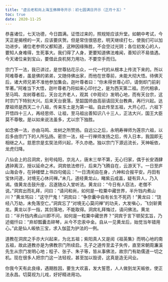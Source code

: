 ```yaml
---
title: "虚云老和尚上海玉佛禅寺开示：初七圆满日开示（正月十五）"
toc: true
date: 2020-11-25
---
```



恭喜诸位，七天功德，今日圆满。证悟过来的，照规矩应该升堂。如朝中考试，今天正是揭榜的一天，应该要庆贺。但是常住很慈悲，明天继续打七，使我们可以加功进步。诸位老参师父都知道，这种因缘殊胜，不会空过光阴；各位初发心的人，要知人身难得，生死事大。我们得了人身，更要知道佛法难闻，善知识不易值遇。今天诸位亲到宝山，要借此良机努力用功，不要空手而归。

宗门下一法，我已讲过，是世尊拈花示众，一代一代的从根本上传流下来的。所以阿难尊者，虽是佛的弟弟，又随侍佛出家，而他在世尊前，未能大彻大悟。待佛灭后，诸大师兄弟不准他参加集会。迦叶尊者曰：“你未得世尊心印，请倒却门前刹竿著。”阿难当下大悟，迦叶尊者乃将如来心印付之，是为西天第二祖。历代相承，至马鸣、龙树尊者后，天台北齐老人，观其《中观论》发明心地，而有天台宗，这时宗门下特别大兴。后来天台衰落，至韶国师由高丽请回天台教典，再行兴起。达摩祖师是西天二十八祖，传来东土是为第一祖。自此传至五祖，大开心灯。六祖下开悟四十三人，再经思师、让祖，至马祖出善知识八十三人，正法大兴，国王大臣莫不尊敬。是以如来说法虽多，尤以宗下独胜。

如念佛一法，亦由马鸣、龙树之所赞扬。自远公之后，永明寿禅师为莲宗六祖，以后多由宗门下的人所弘扬。密宗一法，经一行禅师发扬之后，传入日本，我国即无相继之人。慈恩宗是玄奘法师兴起，不久亦绝。独以宗门下源远流长，天神皈依，龙虎归降。

八仙会上的吕洞宾，别号纯阳，京兆人，唐末三举不第，无心归家，偶于长安酒肆遇钟离汉，授以延命之术。洞宾依法修行，后来乃飞腾自在，云游天下。一日至庐山海会寺，在钟楼壁上书四句偈云：“一日清闲自在身，六神和合报平安。丹田有宝休问道，对境无心休问禅。”未几，道经黄龙山，睹紫云成盖，疑有异人，乃入谒。值黄龙击鼓升座，吕遂随众入堂听法。黄龙曰：“今日有人窃法，老僧不说。”洞宾出而礼拜，问曰：“请问和尚，如何是一粒粟中藏世界，半升铛内煮山川？”黄龙骂曰：“这守尸鬼！”洞宾曰：“争奈囊中自有长生不死药！”黄龙曰：“饶经八万劫，未免落空亡。”洞宾忘了“对境无心莫问禅”的功夫，大发嗔心，飞剑斩黄龙。黄龙以手一指，其剑落地，不能取得。洞宾礼拜悔过，请问佛法。黄龙曰：“半升铛内煮山川即不问，如何是一粒粟中藏世界？”洞宾于言下顿契玄旨，乃述偈忏曰：“弃却瓢囊击碎琴，从今不恋汞中金。自从一见黄龙后，始觉当年错用心。”此是仙人皈依三宝，求入伽蓝为护法的一例。

道教在洞宾之手亦大兴起来，为北五祖；紫阳真人又是阅《祖英集》而明心地的南五祖，故此道教亦是为佛教宗门所续启。孔子之道传至孟子失传，直至宋朝周濂溪先生从宗门发明心地；程子、张子、朱子等，皆从事佛法，故宗门有助儒道一切之机。现在很多人把宗门这一法轻视，甚至加以毁谤，这真是造无间业。

你我今天有此良缘，遇期胜因，要生大欢喜，发大誓愿，人人做到龙天皈依，使正法永昌。切莫视为儿戏，好好精进用功。